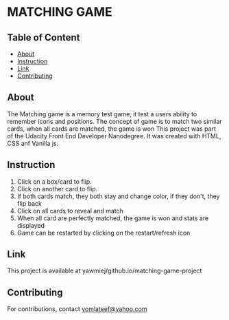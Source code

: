 # MATCHING GAME

## Table of Content
- [About](#About)
- [Instruction](#Instruction)
- [Link](#Link)
- [Contributing](Contributing)

## About

The Matching game is a memory test game, it test a users ability to remember icons and positions. The concept of game is to match two similar cards, when all cards are matched,
 the game is won
This project was part of the Udacity Front End Developer Nanodegree. It was created with HTML, CSS anf Vanilla js.

## Instruction

1.  Click on a box/card to flip.
2.  Click on another card to flip.
3.  If both cards match, they both stay and change color, if they don't, they flip back
4.  Click on all cards to reveal and match
5.  When all card are perfectly matched, the game is won and stats are displayed
6.  Game can be restarted by clicking on the restart/refresh icon

## Link

This project is available at yawmiej/github.io/matching-game-project

## Contributing

For contributions, contact yomlateef@yahoo.com
